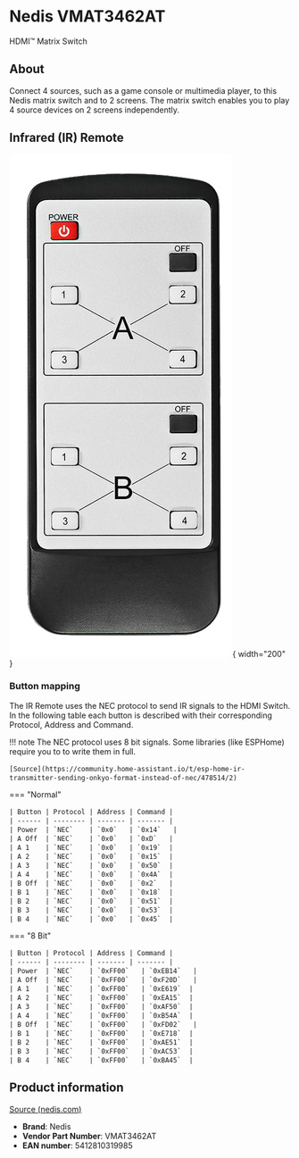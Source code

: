 # Nedis VMAT3462AT

HDMI™ Matrix Switch

## About

Connect 4 sources, such as a game console or multimedia player, to this Nedis matrix switch and to 2 screens. The matrix switch enables you to play 4 source devices on 2 screens independently.

## Infrared (IR) Remote

![Nedis VMAT3462AT Remote](/assets/hardware/nedis/VMAT3462AT-remote.png){ width="200" }

### Button mapping

The IR Remote uses the NEC protocol to send IR signals to the HDMI Switch. In the following table each button is described with their corresponding Protocol, Address and Command.

!!! note
    The NEC protocol uses 8 bit signals. Some libraries (like ESPHome) require you to to write them in full.

    [Source](https://community.home-assistant.io/t/esp-home-ir-transmitter-sending-onkyo-format-instead-of-nec/478514/2)

=== "Normal"

    | Button | Protocol | Address | Command |
    | ------ | -------- | ------- | ------- |
    | Power  | `NEC`    | `0x0`   | `0x14`   |
    | A Off  | `NEC`    | `0x0`   | `0xD`   |
    | A 1    | `NEC`    | `0x0`   | `0x19`  |
    | A 2    | `NEC`    | `0x0`   | `0x15`  |
    | A 3    | `NEC`    | `0x0`   | `0x50`  |
    | A 4    | `NEC`    | `0x0`   | `0x4A`  |
    | B Off  | `NEC`    | `0x0`   | `0x2`   |
    | B 1    | `NEC`    | `0x0`   | `0x18`  |
    | B 2    | `NEC`    | `0x0`   | `0x51`  |
    | B 3    | `NEC`    | `0x0`   | `0x53`  |
    | B 4    | `NEC`    | `0x0`   | `0x45`  |

=== "8 Bit"

    | Button | Protocol | Address | Command |
    | ------ | -------- | ------- | ------- |
    | Power  | `NEC`    | `0xFF00`   | `0xEB14`   |
    | A Off  | `NEC`    | `0xFF00`   | `0xF20D`   |
    | A 1    | `NEC`    | `0xFF00`   | `0xE619`  |
    | A 2    | `NEC`    | `0xFF00`   | `0xEA15`  |
    | A 3    | `NEC`    | `0xFF00`   | `0xAF50`  |
    | A 4    | `NEC`    | `0xFF00`   | `0xB54A`  |
    | B Off  | `NEC`    | `0xFF00`   | `0xFD02`   |
    | B 1    | `NEC`    | `0xFF00`   | `0xE718`  |
    | B 2    | `NEC`    | `0xFF00`   | `0xAE51`  |
    | B 3    | `NEC`    | `0xFF00`   | `0xAC53`  |
    | B 4    | `NEC`    | `0xFF00`   | `0xBA45`  |

## Product information

[Source (nedis.com)](https://nedis.com/en-us/product/cables-and-adapters/video/hdmi-devices/550715207/hdmi-matrix-switch-4-x-2-ports-4x-hdmi-input-2x-hdmi-output-4k-at-30hz-34-gbps-remote-controlled-metal-anthracite)

-   **Brand**: Nedis
-   **Vendor Part Number**: VMAT3462AT
-   **EAN number**: 5412810319985